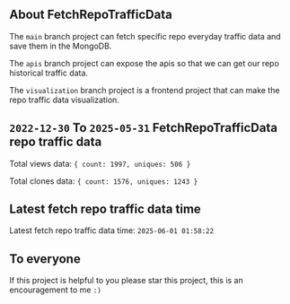 ## About FetchRepoTrafficData

The `main` branch project can fetch specific repo everyday traffic data and save them in the MongoDB.

The `apis` branch project can expose the apis so that we can get our repo historical traffic data.

The `visualization` branch project is a frontend project that can make the repo traffic data visualization.

## `2022-12-30` To `2025-05-31` FetchRepoTrafficData repo traffic data

Total views data: `{ count: 1997, uniques: 506 }`

Total clones data: `{ count: 1576, uniques: 1243 }`

## Latest fetch repo traffic data time

Latest fetch repo traffic data time: `2025-06-01 01:58:22`

## To everyone

If this project is helpful to you please star this project, this is an encouragement to me `:)`



